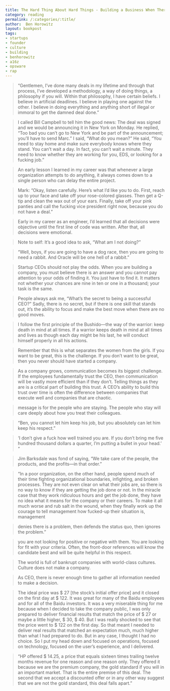 ```yaml
---
title: The Hard Thing About Hard Things - Building a Business When There Are No Easy Answers
category: reading
permalink: /:categories/:title/
author:  Ben Horowitz
layout: bookpost
tags:
- startups
- founder
- culture
- building
- benhorowitz
- a16z
- opsware
- rap
---
```


>  “Gentlemen, I’ve done many deals in my lifetime and through that process, I’ve developed a methodology, a way of doing things, a philosophy if you will. Within that philosophy, I have certain beliefs. I believe in artificial deadlines. I believe in playing one against the other. I believe in doing everything and anything short of illegal or immoral to get the damned deal done.”

>  I called Bill Campbell to tell him the good news: The deal was signed and we would be announcing it in New York on Monday. He replied, “Too bad you can’t go to New York and be part of the announcement; you’ll have to send Marc.” I said, “What do you mean?” He said, “You need to stay home and make sure everybody knows where they stand. You can’t wait a day. In fact, you can’t wait a minute. They need to know whether they are working for you, EDS, or looking for a fucking job.”

>  An early lesson I learned in my career was that whenever a large organization attempts to do anything, it always comes down to a single person who can delay the entire project.

>  Mark: “Okay, listen carefully. Here’s what I’d like you to do. First, reach up to your face and take off your rose-colored glasses. Then get a Q-tip and clean the wax out of your ears. Finally, take off your pink panties and call the fucking vice president right now, because you do not have a deal.”

>  Early in my career as an engineer, I’d learned that all decisions were objective until the first line of code was written. After that, all decisions were emotional.

>  Note to self: It’s a good idea to ask, “What am I not doing?”

>  “Well, boys, if you are going to have a dog race, then you are going to need a rabbit. And Oracle will be one hell of a rabbit.”

>  Startup CEOs should not play the odds. When you are building a company, you must believe there is an answer and you cannot pay attention to your odds of finding it. You just have to find it. It matters not whether your chances are nine in ten or one in a thousand; your task is the same.

>  People always ask me, “What’s the secret to being a successful CEO?” Sadly, there is no secret, but if there is one skill that stands out, it’s the ability to focus and make the best move when there are no good moves.

>  I follow the first principle of the Bushido—the way of the warrior: keep death in mind at all times. If a warrior keeps death in mind at all times and lives as though each day might be his last, he will conduct himself properly in all his actions.

>  Remember that this is what separates the women from the girls. If you want to be great, this is the challenge. If you don’t want to be great, then you never should have started a company.

>  As a company grows, communication becomes its biggest challenge. If the employees fundamentally trust the CEO, then communication will be vastly more efficient than if they don’t. Telling things as they are is a critical part of building this trust. A CEO’s ability to build this trust over time is often the difference between companies that execute well and companies that are chaotic.

>  message is for the people who are staying. The people who stay will care deeply about how you treat their colleagues.

>  “Ben, you cannot let him keep his job, but you absolutely can let him keep his respect.”

>  ‘I don’t give a fuck how well trained you are. If you don’t bring me five hundred thousand dollars a quarter, I’m putting a bullet in your head.’ ”

>  Jim Barksdale was fond of saying, “We take care of the people, the products, and the profits—in that order.”

>  “In a poor organization, on the other hand, people spend much of their time fighting organizational boundaries, infighting, and broken processes. They are not even clear on what their jobs are, so there is no way to know if they are getting the job done or not. In the miracle case that they work ridiculous hours and get the job done, they have no idea what it means for the company or their careers. To make it all much worse and rub salt in the wound, when they finally work up the courage to tell management how fucked-up their situation is, management

>  denies there is a problem, then defends the status quo, then ignores the problem.”

>  you are not looking for positive or negative with them. You are looking for fit with your criteria. Often, the front-door references will know the candidate best and will be quite helpful in this respect.

>  The world is full of bankrupt companies with world-class cultures. Culture does not make a company.

>  As CEO, there is never enough time to gather all information needed to make a decision.

>  The ideal price was $ 27 [the stock’s initial offer price] and it closed on the first day at $ 122. It was great for many of the Baidu employees and for all of the Baidu investors. It was a very miserable thing for me because when I decided to take the company public, I was only prepared to deliver financial results that match the price of $ 27 or maybe a little higher, $ 30, $ 40. But I was really shocked to see that the price went to $ 122 on the first day. So that meant I needed to deliver real results that matched an expectation much, much higher than what I had prepared to do. But in any case, I thought I had no choice. So I put my head down and focused on operations, focused on technology, focused on the user’s experience, and I delivered.

>  “HP offered $ 14.25, a price that equals sixteen times trailing twelve months revenue for one reason and one reason only. They offered it because we are the premium company, the gold standard if you will in an important market. That is the entire premise of this deal. The second that we accept a discounted offer or in any other way suggest that we are not the gold standard, this deal falls apart.”

